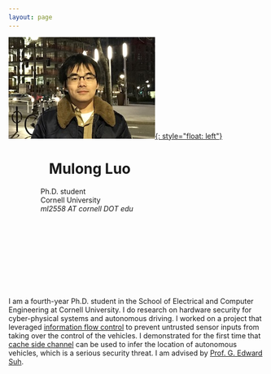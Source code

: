 ```yaml
---
layout: page
---
```

[![photo](/fig/boston_s.jpg){: style="float: left"}](/fig/boston.jpg) 
   

# &nbsp; &nbsp; &nbsp; &nbsp; &nbsp; &nbsp;          **Mulong Luo** 
 &nbsp; &nbsp; &nbsp; &nbsp; &nbsp; &nbsp; &nbsp; &nbsp;          Ph.D. student   
 &nbsp; &nbsp; &nbsp; &nbsp; &nbsp; &nbsp; &nbsp; &nbsp;          Cornell University   
 &nbsp; &nbsp; &nbsp; &nbsp; &nbsp; &nbsp; &nbsp; &nbsp;          *ml2558 AT cornell DOT edu*
# &nbsp;
# &nbsp;
I am a fourth-year Ph.D. student in the School of Electrical and Computer Engineering at Cornell University. I do research on hardware security for cyber-physical systems and autonomous driving. I worked on a project that leveraged [information flow control](pub/ifc-cpsspc2018.pdf) to prevent untrusted sensor inputs from taking over the control of the vehicles. I demonstrated for the first time that [cache side channel](pub/sec20-luo.pdf) can be used to infer the location of autonomous vehicles, which is a serious security threat. I am advised by [Prof. G. Edward Suh](https://tsg.ece.cornell.edu/people/g-edward-suh/).

